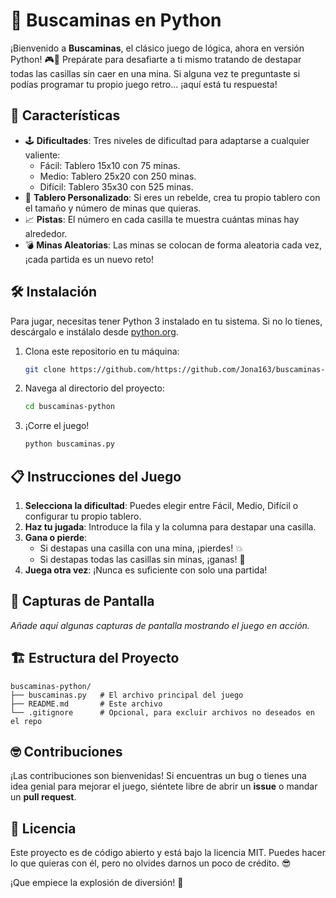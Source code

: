 # 🧨 Buscaminas en Python

¡Bienvenido a **Buscaminas**, el clásico juego de lógica, ahora en versión Python! 🎮🧩 Prepárate para desafiarte a ti mismo tratando de destapar todas las casillas sin caer en una mina. Si alguna vez te preguntaste si podías programar tu propio juego retro... ¡aquí está tu respuesta!

## 🚀 Características

- 🕹️ **Dificultades**: Tres niveles de dificultad para adaptarse a cualquier valiente:
  - Fácil: Tablero 15x10 con 75 minas.
  - Medio: Tablero 25x20 con 250 minas.
  - Difícil: Tablero 35x30 con 525 minas.
- 🎲 **Tablero Personalizado**: Si eres un rebelde, crea tu propio tablero con el tamaño y número de minas que quieras.
- 📈 **Pistas**: El número en cada casilla te muestra cuántas minas hay alrededor.
- 💣 **Minas Aleatorias**: Las minas se colocan de forma aleatoria cada vez, ¡cada partida es un nuevo reto!

## 🛠️ Instalación

Para jugar, necesitas tener Python 3 instalado en tu sistema. Si no lo tienes, descárgalo e instálalo desde [python.org](https://www.python.org/downloads/).

1. Clona este repositorio en tu máquina:

   ```bash
   git clone https://github.com/https://github.com/Jona163/buscaminas-python.git
   ```

2. Navega al directorio del proyecto:

   ```bash
   cd buscaminas-python
   ```

3. ¡Corre el juego!

   ```bash
   python buscaminas.py
   ```

## 📋 Instrucciones del Juego

1. **Selecciona la dificultad**: Puedes elegir entre Fácil, Medio, Difícil o configurar tu propio tablero.
2. **Haz tu jugada**: Introduce la fila y la columna para destapar una casilla.
3. **Gana o pierde**:
   - Si destapas una casilla con una mina, ¡pierdes! 💥
   - Si destapas todas las casillas sin minas, ¡ganas! 🎉
4. **Juega otra vez**: ¡Nunca es suficiente con solo una partida!

## 📸 Capturas de Pantalla

_Añade aquí algunas capturas de pantalla mostrando el juego en acción._

## 🏗️ Estructura del Proyecto

```
buscaminas-python/
├── buscaminas.py   # El archivo principal del juego
├── README.md       # Este archivo
└── .gitignore      # Opcional, para excluir archivos no deseados en el repo
```

## 🤓 Contribuciones

¡Las contribuciones son bienvenidas! Si encuentras un bug o tienes una idea genial para mejorar el juego, siéntete libre de abrir un **issue** o mandar un **pull request**.

## 📜 Licencia

Este proyecto es de código abierto y está bajo la licencia MIT. Puedes hacer lo que quieras con él, pero no olvides darnos un poco de crédito. 😎


¡Que empiece la explosión de diversión! 🎇
